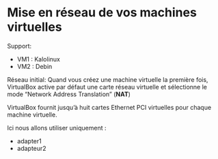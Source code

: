 # Mise en réseau de vos machines virtuelles

Support:  
* VM1 : Kalolinux
* VM2 : Debin

Réseau initial:
Quand vous créez une machine virtuelle la première fois, VirtualBox active par défaut une carte réseau virtuelle et sélectionne le mode “Network Address Translation” (**NAT**)

VirtualBox fournit jusqu’à huit cartes Ethernet PCI virtuelles pour chaque machine virtuelle.

Ici nous allons utiliser uniquement : 
* adapter1
* adapteur2

  
